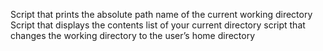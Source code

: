 Script that prints the absolute path name of the current working directory
Script that displays the contents list of your current directory
script that changes the working directory to the user’s home directory
